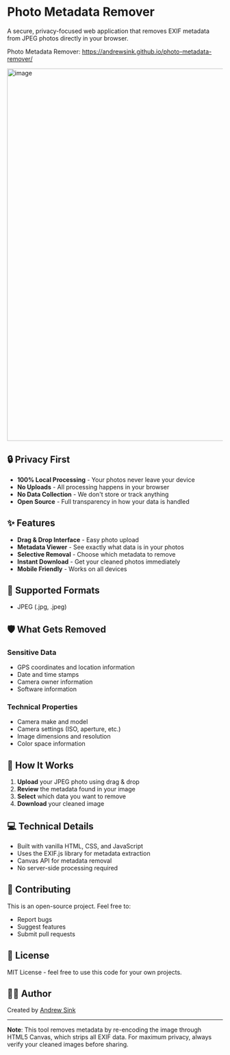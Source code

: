 # Photo Metadata Remover

A secure, privacy-focused web application that removes EXIF metadata from JPEG photos directly in your browser.

Photo Metadata Remover: https://andrewsink.github.io/photo-metadata-remover/

<img width="1262" height="868" alt="image" src="https://github.com/user-attachments/assets/85c67560-9fa1-45bf-b2bf-e6dbdc26b4fb" />

## 🔒 Privacy First

- **100% Local Processing** - Your photos never leave your device
- **No Uploads** - All processing happens in your browser
- **No Data Collection** - We don't store or track anything
- **Open Source** - Full transparency in how your data is handled

## ✨ Features

- **Drag & Drop Interface** - Easy photo upload
- **Metadata Viewer** - See exactly what data is in your photos
- **Selective Removal** - Choose which metadata to remove
- **Instant Download** - Get your cleaned photos immediately
- **Mobile Friendly** - Works on all devices

## 📸 Supported Formats

- JPEG (.jpg, .jpeg)

## 🛡️ What Gets Removed

### Sensitive Data
- GPS coordinates and location information
- Date and time stamps
- Camera owner information
- Software information

### Technical Properties
- Camera make and model
- Camera settings (ISO, aperture, etc.)
- Image dimensions and resolution
- Color space information

## 🔧 How It Works

1. **Upload** your JPEG photo using drag & drop
2. **Review** the metadata found in your image
3. **Select** which data you want to remove
4. **Download** your cleaned image

## 💻 Technical Details

- Built with vanilla HTML, CSS, and JavaScript
- Uses the EXIF.js library for metadata extraction
- Canvas API for metadata removal
- No server-side processing required

## 🤝 Contributing

This is an open-source project. Feel free to:
- Report bugs
- Suggest features
- Submit pull requests

## 📄 License

MIT License - feel free to use this code for your own projects.

## 👨‍💻 Author

Created by [Andrew Sink](https://andrewsink.xyz)

---

**Note**: This tool removes metadata by re-encoding the image through HTML5 Canvas, which strips all EXIF data. For maximum privacy, always verify your cleaned images before sharing.
